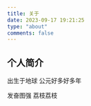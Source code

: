```yaml
---
title: 关于
date: 2023-09-17 19:21:25
type: "about"
comments: false
---
```

## 个人简介

出生于地球 公元好多好多年

发奋图强 荔枝荔枝